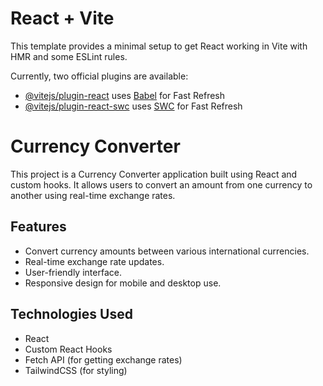 # React + Vite

This template provides a minimal setup to get React working in Vite with HMR and some ESLint rules.

Currently, two official plugins are available:

- [@vitejs/plugin-react](https://github.com/vitejs/vite-plugin-react/blob/main/packages/plugin-react/README.md) uses [Babel](https://babeljs.io/) for Fast Refresh
- [@vitejs/plugin-react-swc](https://github.com/vitejs/vite-plugin-react-swc) uses [SWC](https://swc.rs/) for Fast Refresh

# Currency Converter

This project is a Currency Converter application built using React and custom hooks. It allows users to convert an amount from one currency to another using real-time exchange rates.

## Features

- Convert currency amounts between various international currencies.
- Real-time exchange rate updates.
- User-friendly interface.
- Responsive design for mobile and desktop use.

## Technologies Used

- React
- Custom React Hooks
- Fetch API (for getting exchange rates)
- TailwindCSS (for styling)
